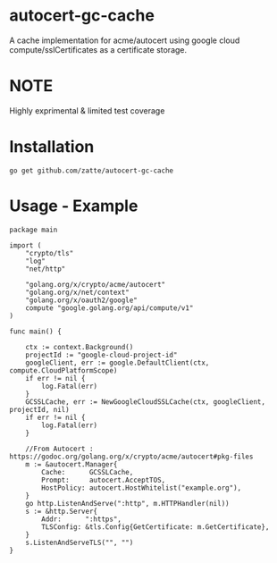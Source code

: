 # autocert-gc-cache
A cache implementation for acme/autocert using google cloud compute/sslCertificates as a certificate storage.

# NOTE
Highly exprimental & limited test coverage

# Installation 
`go get github.com/zatte/autocert-gc-cache`


# Usage - Example
```golang
package main

import (
	"crypto/tls"
	"log"
	"net/http"

	"golang.org/x/crypto/acme/autocert"
	"golang.org/x/net/context"
	"golang.org/x/oauth2/google"
	compute "google.golang.org/api/compute/v1"
)

func main() {

	ctx := context.Background()
	projectId := "google-cloud-project-id"
	googleClient, err := google.DefaultClient(ctx, compute.CloudPlatformScope)
	if err != nil {
		log.Fatal(err)
	}
	GCSSLCache, err := NewGoogleCloudSSLCache(ctx, googleClient, projectId, nil)
	if err != nil {
		log.Fatal(err)
	}

	//From Autocert : https://godoc.org/golang.org/x/crypto/acme/autocert#pkg-files
	m := &autocert.Manager{
		Cache:      GCSSLCache,
		Prompt:     autocert.AcceptTOS,
		HostPolicy: autocert.HostWhitelist("example.org"),
	}
	go http.ListenAndServe(":http", m.HTTPHandler(nil))
	s := &http.Server{
		Addr:      ":https",
		TLSConfig: &tls.Config{GetCertificate: m.GetCertificate},
	}
	s.ListenAndServeTLS("", "")
}

```
